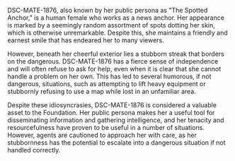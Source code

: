 DSC-MATE-1876, also known by her public persona as "The Spotted Anchor," is a human female who works as a news anchor. Her appearance is marked by a seemingly random assortment of spots dotting her skin, which is otherwise unremarkable. Despite this, she maintains a friendly and earnest smile that has endeared her to many viewers.

However, beneath her cheerful exterior lies a stubborn streak that borders on the dangerous. DSC-MATE-1876 has a fierce sense of independence and will often refuse to ask for help, even when it is clear that she cannot handle a problem on her own. This has led to several humorous, if not dangerous, situations, such as attempting to lift heavy equipment or stubbornly refusing to use a map while lost in an unfamiliar area.

Despite these idiosyncrasies, DSC-MATE-1876 is considered a valuable asset to the Foundation. Her public persona makes her a useful tool for disseminating information and gathering intelligence, and her tenacity and resourcefulness have proven to be useful in a number of situations. However, agents are cautioned to approach her with care, as her stubbornness has the potential to escalate into a dangerous situation if not handled correctly.